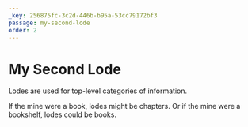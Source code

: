 ```yaml
---
_key: 256875fc-3c2d-446b-b95a-53cc79172bf3
passage: my-second-lode
order: 2
---
```


# My Second Lode

Lodes are used for top-level categories of information.

If the mine were a book, lodes might be chapters. Or if the mine were a bookshelf, lodes could be books.
